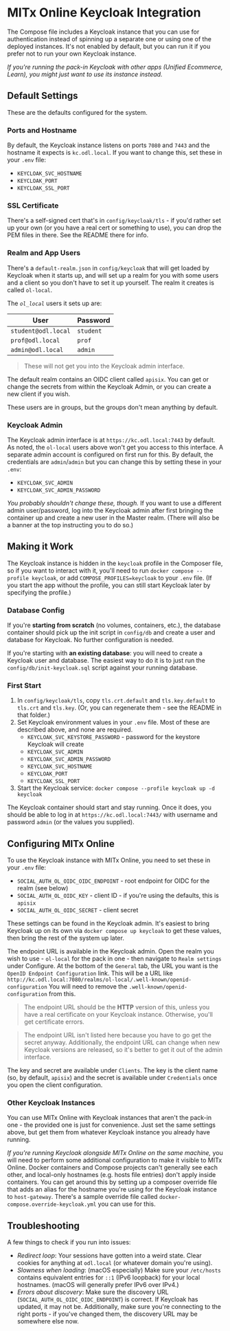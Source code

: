 # MITx Online Keycloak Integration

The Compose file includes a Keycloak instance that you can use for authentication instead of spinning up a separate one or using one of the deployed instances. It's not enabled by default, but you can run it if you prefer not to run your own Keycloak instance.

_If you're running the pack-in Keycloak with other apps (Unified Ecommerce, Learn), you might just want to use its instance instead._

## Default Settings

These are the defaults configured for the system.

### Ports and Hostname

By default, the Keycloak instance listens on ports `7080` and `7443` and the hostname it expects is `kc.odl.local`. If you want to change this, set these in your `.env` file:

- `KEYCLOAK_SVC_HOSTNAME`
- `KEYCLOAK_PORT`
- `KEYCLOAK_SSL_PORT`

### SSL Certificate

 There's a self-signed cert that's in `config/keycloak/tls` - if you'd rather set up your own (or you have a real cert or something to use), you can drop the PEM files in there. See the README there for info.

### Realm and App Users

There's a `default-realm.json` in `config/keycloak` that will get loaded by Keycloak when it starts up, and will set up a realm for you with some users and a client so you don't have to set it up yourself. The realm it creates is called `ol-local`.

The _`ol_local`_ users it sets up are:

| User | Password |
|---|---|
| `student@odl.local` | `student` |
| `prof@odl.local` | `prof` |
| `admin@odl.local` | `admin` |

> These will not get you into the Keycloak admin interface.

The default realm contains an OIDC client called `apisix`. You can get or change the secrets from within the Keycloak Admin, or you can create a new client if you wish.

These users are in groups, but the groups don't mean anything by default.

### Keycloak Admin

The Keycloak admin interface is at `https://kc.odl.local:7443` by default. As noted, the `ol-local` users above won't get you access to this interface. A separate admin account is configured on first run for this. By default, the credentials are `admin`/`admin` but you can change this by setting these in your `.env`:
- `KEYCLOAK_SVC_ADMIN`
- `KEYCLOAK_SVC_ADMIN_PASSWORD`

_You probably shouldn't change these, though._ If you want to use a different admin user/password, log into the Keycloak admin after first bringing the container up and create a new user in the Master realm. (There will also be a banner at the top instructing you to do so.)

## Making it Work

The Keycloak instance is hidden in the `keycloak` profile in the Composer file, so if you want to interact with it, you'll need to run `docker compose --profile keycloak`, or add `COMPOSE_PROFILES=keycloak` to your `.env` file. (If you start the app without the profile, you can still start Keycloak later by specifying the profile.)

### Database Config

If you're **starting from scratch** (no volumes, containers, etc.), the database container should pick up the init script in `config/db` and create a user and database for Keycloak. No further configuration is needed.

If you're starting with **an existing database**: you will need to create a Keycloak user and database. The easiest way to do it is to just run the `config/db/init-keycloak.sql` script against your running database.

### First Start

1. In `config/keycloak/tls`, copy `tls.crt.default` and `tls.key.default` to `tls.crt` and `tls.key`. (Or, you can regenerate them - see the README in that folder.)
2. Set Keycloak environment values in your `.env` file. Most of these are described above, and none are required.
   - `KEYCLOAK_SVC_KEYSTORE_PASSWORD` - password for the keystore Keycloak will create
   - `KEYCLOAK_SVC_ADMIN`
   - `KEYCLOAK_SVC_ADMIN_PASSWORD`
   - `KEYCLOAK_SVC_HOSTNAME`
   - `KEYCLOAK_PORT`
   - `KEYCLOAK_SSL_PORT`
3. Start the Keycloak service: `docker compose --profile keycloak up -d keycloak`

The Keycloak container should start and stay running. Once it does, you should be able to log in at `https://kc.odl.local:7443/` with username and password `admin` (or the values you supplied).

## Configuring MITx Online

To use the Keycloak instance with MITx Online, you need to set these in your `.env` file:

- `SOCIAL_AUTH_OL_OIDC_OIDC_ENDPOINT` - root endpoint for OIDC for the realm (see below)
- `SOCIAL_AUTH_OL_OIDC_KEY` - client ID - if you're using the defaults, this is `apisix`
- `SOCIAL_AUTH_OL_OIDC_SECRET` - client secret

These settings can be found in the Keycloak admin. It's easiest to bring Keycloak up on its own via `docker compose up keycloak` to get these values, then bring the rest of the system up later.

The endpoint URL is available in the Keycloak admin. Open the realm you wish to use - `ol-local` for the pack in one - then navigate to `Realm settings` under Configure. At the bottom of the `General` tab, the URL you want is the `OpenID Endpoint Configuration` link. This will be a URL like `http://kc.odl.local:7080/realms/ol-local/.well-known/openid-configuration` You will need to remove the `.well-known/openid-configuration` from this.

> The endpoint URL should be the **HTTP** version of this, unless you have a real certificate on your Keycloak instance. Otherwise, you'll get certificate errors.

> The endpoint URL isn't listed here because you have to go get the secret anyway. Additionally, the endpoint URL can change when new Keycloak versions are released, so it's better to get it out of the admin interface.

The key and secret are available under `Clients`. The key is the client name (so, by default, `apisix`) and the secret is available under `Credentials` once you open the client configuration.

### Other Keycloak Instances

You can use MITx Online with Keycloak instances that aren't the pack-in one - the provided one is just for convenience. Just set the same settings above, but get them from whatever Keycloak instance you already have running.

_If you're running Keycloak alongside MITx Online on the same machine,_ you will need to perform some additional configuration to make it visible to MITx Online. Docker containers and Compose projects can't generally see each other, and local-only hostnames (e.g. hosts file entries) don't apply inside containers. You can get around this by setting up a composer override file that adds an alias for the hostname you're using for the Keycloak instance to `host-gateway`. There's a sample override file called `docker-compose.override-keycloak.yml` you can use for this.

## Troubleshooting

A few things to check if you run into issues:

- _Redirect loop_: Your sessions have gotten into a weird state. Clear cookies for anything at `odl.local` (or whatever domain you're using).
- _Slowness when loading_: (macOS especially) Make sure your `/etc/hosts` contains equivalent entries for `::1` (IPv6 loopback) for your local hostnames. (macOS will generally prefer IPv6 over IPv4.)
- _Errors about discovery_: Make sure the discovery URL (`SOCIAL_AUTH_OL_OIDC_OIDC_ENDPOINT`) is correct. If Keycloak has updated, it may not be. Additionally, make sure you're connecting to the right ports - if you've changed them, the discovery URL may be somewhere else now.
